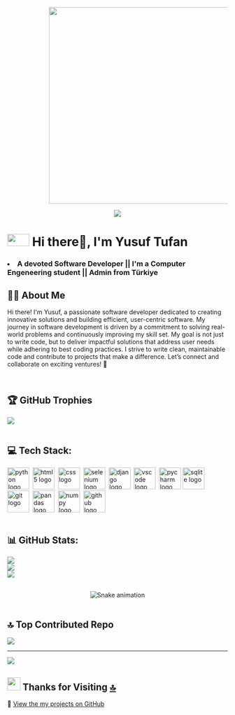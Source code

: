   <ul><ul><ul><ul><img src="https://user-images.githubusercontent.com/74038190/229223263-cf2e4b07-2615-4f87-9c38-e37600f8381a.gif" width="650" height='450'></ul></ul></ul></ul>
  
<p align="center">
  <a href="https://github.com/jrohitofficial/readme-typing-svg" target="_blank">
    <img 
      src="https://readme-typing-svg.demolab.com?lines=%20WELCOME%20TO%20MY%20CODING%20WORLD;%20STUDENT%20COMPUTER%20ENGINEERING;%20SOFTWARE%20DEVELOPER;ALWAYS%20LEARNING%20NEW%20THINGS&font=Arial+Black&center=true&width=600&height=45&color=#007BFF&vCenter=true&pause=5&size=30"
    />
  </a>
</p> 

 # <img src="https://user-images.githubusercontent.com/74038190/212284087-bbe7e430-757e-4901-90bf-4cd2ce3e1852.gif" width="50" height='28'> Hi there👋, I'm Yusuf Tufan 

 ### <li>A devoted Software Developer || I'm a Computer Engeneering student || Admin from Türkiye</li>


## 👨‍💻 About Me

Hi there! I'm Yusuf, a passionate software developer dedicated to creating innovative solutions and building efficient, user-centric software. My journey in software development is driven by a commitment to solving real-world problems and continuously improving my skill set.
My goal is not just to write code, but to deliver impactful solutions that address user needs while adhering to best coding practices. I strive to write clean, maintainable code and contribute to projects that make a difference. Let’s connect and collaborate on exciting ventures! 🚀




<br>

 ## 🏆 GitHub Trophies
 
![](https://github-profile-trophy.vercel.app/?username=yusuf-tufan&theme=tokyonight&no-frame=false&no-bg=true&margin-w=4)
<br>
<br>
 ## 💻 Tech Stack:
 
<div align="left">
  <img src="https://skillicons.dev/icons?i=py" height="50" alt="python logo"  />
  <img width="" />
  <img src="https://skillicons.dev/icons?i=html" height="50" alt="html5 logo"  />
  <img width="" />
  <img src="https://skillicons.dev/icons?i=css" height="50" alt="css logo"  />
  <img width="" />
  <img src="https://skillicons.dev/icons?i=selenium" height="50" alt="selenium logo"  />
  <img width="" />
  <img src="https://skillicons.dev/icons?i=django" height="50" alt="django logo"  />
  <img width="" />
  <img src="https://cdn.jsdelivr.net/gh/devicons/devicon/icons/vscode/vscode-original.svg" height="50" alt="vscode logo"  />
  <img width="" />
  <img src="https://cdn.jsdelivr.net/gh/devicons/devicon/icons/pycharm/pycharm-original.svg" height="50" alt="pycharm logo"  />
  <img src="https://skillicons.dev/icons?i=sqlite" height="50" alt="sqlite logo"  />
  <img width="" />
  <img src="https://skillicons.dev/icons?i=git" height="50" alt="git logo"  />
  <img width="" />
  <img src="https://cdn.jsdelivr.net/gh/devicons/devicon/icons/pandas/pandas-original.svg" height="50" alt="pandas logo"  />
  <img width="" />
  <img src="https://cdn.jsdelivr.net/gh/devicons/devicon/icons/numpy/numpy-original.svg" height="50" alt="numpy logo"  />
  <img width="" />
  <img src="https://skillicons.dev/icons?i=github" height="50" alt="github logo"  />
</div>

 
<br>

## 📊 GitHub Stats:
 
![](https://github-readme-stats.vercel.app/api?username=yusuf-tufan&theme=highcontrast&hide_border=false&include_all_commits=true&count_private=false)<br/>
![](https://nirzak-streak-stats.vercel.app/?user=yusuf-tufan&theme=highcontrast&hide_border=false)<br/>
![](https://github-readme-stats.vercel.app/api/top-langs/?username=yusuf-tufan&theme=highcontrast&hide_border=false&include_all_commits=true&count_private=false&layout=compact)

<!-- Snake Game Repo View -->
<br>
<div align="center">
  <img src="https://profile-readme-generator.com/assets/snake.svg" alt="Snake animation" />
</div><br>

## 🔝 Top Contributed Repo
 
![](https://github-contributor-stats.vercel.app/api?username=yusuf-tufan&limit=5&theme=tokyonight&combine_all_yearly_contributions=true)

---
[![](https://visitcount.itsvg.in/api?id=yusuf-tufan&icon=0&color=0)](https://visitcount.itsvg.in)

## <img src="https://user-images.githubusercontent.com/74038190/216122041-518ac897-8d92-4c6b-9b3f-ca01dcaf38ee.png" width="30" /> Thanks for Visiting [🔝](#--gifs-for-readme--)
🎯 [View the my projects on GitHub](https://github.com/yusuf-tufan?tab=repositories)


